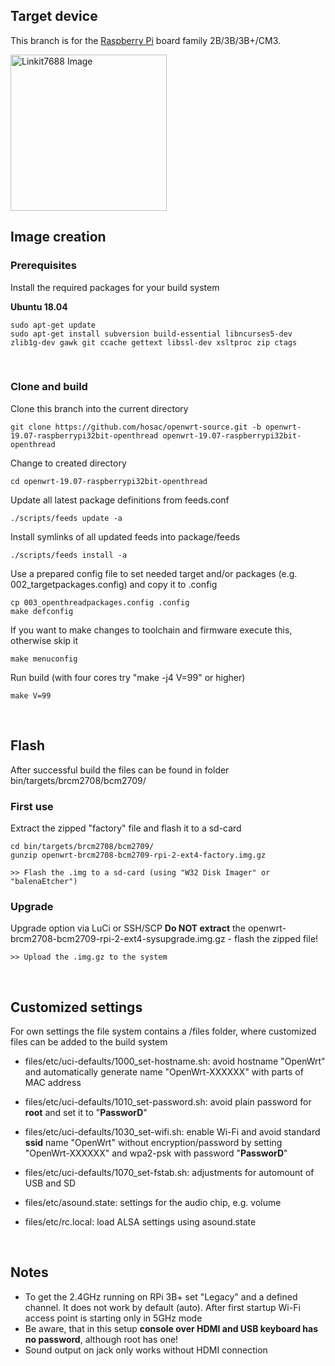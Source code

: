 
<h2>Target device</h2>

This branch is for the [Raspberry Pi](https://www.raspberrypi.org/) board family 2B/3B/3B+/CM3.

<img src="https://www.raspberrypi.org/homepage-9df4b/static/0ac033e17962a041a898d92057e60def/052d8/67d8fcc5b2796665a45f61a2e8a5bb7f10cdd3f5_raspberry-pi-3-1-1619x1080.jpg" width="250" title="Linkit7688 Image">

</br>
<h2>Image creation</h2>

<h3>Prerequisites</h3>

Install the required packages for your build system

**Ubuntu 18.04**

	sudo apt-get update
	sudo apt-get install subversion build-essential libncurses5-dev zlib1g-dev gawk git ccache gettext libssl-dev xsltproc zip ctags

</br>
<h3>Clone and build</h3>
Clone this branch into the current directory

	git clone https://github.com/hosac/openwrt-source.git -b openwrt-19.07-raspberrypi32bit-openthread openwrt-19.07-raspberrypi32bit-openthread


Change to created directory

	cd openwrt-19.07-raspberrypi32bit-openthread


Update all latest package definitions from feeds.conf

	./scripts/feeds update -a
	
Install symlinks of all updated feeds into package/feeds

	./scripts/feeds install -a

Use a prepared config file to set needed target and/or packages (e.g. 002_targetpackages.config) and copy it to .config

	cp 003_openthreadpackages.config .config
	make defconfig

	
	
If you want to make changes to toolchain and firmware execute this, otherwise skip it

	make menuconfig
	
	
Run build  (with four cores try "make -j4 V=99" or higher)

	make V=99

</br>
<h2>Flash</h2>

After successful build the files can be found in folder bin/targets/brcm2708/bcm2709/

<h3>First use</h3>
Extract the zipped "factory" file and flash it to a sd-card

	cd bin/targets/brcm2708/bcm2709/
	gunzip openwrt-brcm2708-bcm2709-rpi-2-ext4-factory.img.gz

	>> Flash the .img to a sd-card (using "W32 Disk Imager" or "balenaEtcher")

<h3>Upgrade</h3>

Upgrade option via LuCi or SSH/SCP
**Do NOT extract** the openwrt-brcm2708-bcm2709-rpi-2-ext4-sysupgrade.img.gz - flash the zipped file!

	>> Upload the .img.gz to the system

<br>
<h2>Customized settings</h2>

For own settings the file system contains a /files folder, where customized files can be added to the build system
	
- files/etc/uci-defaults/1000_set-hostname.sh:
	avoid hostname "OpenWrt" and automatically generate name "OpenWrt-XXXXXX" with parts of MAC address

- files/etc/uci-defaults/1010_set-password.sh:
	avoid plain password for **root** and set it to "**PassworD**"

- files/etc/uci-defaults/1030_set-wifi.sh:
	enable Wi-Fi and avoid standard **ssid** name "OpenWrt" without encryption/password by setting "OpenWrt-XXXXXX" and wpa2-psk with password "**PassworD**"

- files/etc/uci-defaults/1070_set-fstab.sh:
	adjustments for automount of USB and SD

- files/etc/asound.state:
	settings for the audio chip, e.g. volume

- files/etc/rc.local:
	load ALSA settings using asound.state

<br>
<h2>Notes</h2>

- To get the 2.4GHz running on RPi 3B+ set "Legacy" and a defined channel. It does not work by default (auto). After first startup Wi-Fi access point is starting only in 5GHz mode
- Be aware, that in this setup **console over HDMI and USB keyboard has no password**, although root has one!
- Sound output on jack only works without HDMI connection
<br>
